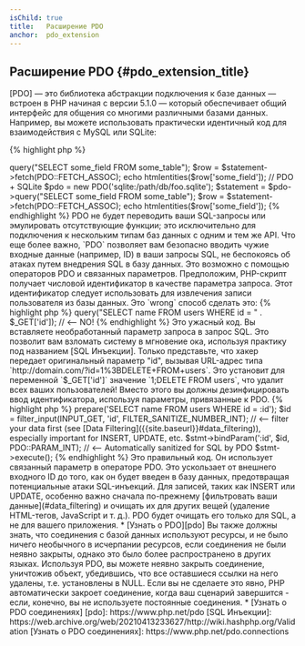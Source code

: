```yaml
---
isChild: true
title:   Расширение PDO
anchor:  pdo_extension
---
```


## Расширение PDO {#pdo_extension_title}

[PDO] — это библиотека абстракции подключения к базе данных &mdash; встроен в PHP начиная с версии 5.1.0 &mdash; который
обеспечивает общий интерфейс для общения со многими различными базами данных. Например, вы можете использовать практически
идентичный код для взаимодействия с MySQL или SQLite:

{% highlight php %}
<?php
// PDO + MySQL
$pdo = new PDO('mysql:host=example.com;dbname=database', 'user', 'password');
$statement = $pdo->query("SELECT some_field FROM some_table");
$row = $statement->fetch(PDO::FETCH_ASSOC);
echo htmlentities($row['some_field']);

// PDO + SQLite
$pdo = new PDO('sqlite:/path/db/foo.sqlite');
$statement = $pdo->query("SELECT some_field FROM some_table");
$row = $statement->fetch(PDO::FETCH_ASSOC);
echo htmlentities($row['some_field']);
{% endhighlight %}

PDO не будет переводить ваши SQL-запросы или эмулировать отсутствующие функции; это исключительно для подключения к
нескольким типам баз данных с одним и тем же API.

Что еще более важно, `PDO` позволяет вам безопасно вводить чужие входные данные (например, ID) в ваши запросы SQL, не
беспокоясь об атаках путем внедрения SQL в базу данных. Это возможно с помощью операторов PDO и связанных параметров.

Предположим, PHP-скрипт получает числовой идентификатор в качестве параметра запроса. Этот идентификатор следует
использовать для извлечения записи пользователя из базы данных. Это `wrong` способ сделать это:

{% highlight php %}
<?php
$pdo = new PDO('sqlite:/path/db/users.db');
$pdo->query("SELECT name FROM users WHERE id = " . $_GET['id']); // <-- NO!
{% endhighlight %}

Это ужасный код. Вы вставляете необработанный параметр запроса в запрос SQL. Это позволит вам взломать систему в мгновение
ока, используя практику под названием [SQL Инъекции]. Только представьте, что хакер передает оригинальный параметр "id",
вызывая URL-адрес типа `http://domain.com/?id=1%3BDELETE+FROM+users`. Это установит для переменной `$_GET['id']` значение
`1;DELETE FROM users`, что удалит всех ваших пользователей! Вместо этого вы должны дезинфицировать ввод идентификатора,
используя параметры, привязанные к PDO.

{% highlight php %}
<?php
$pdo = new PDO('sqlite:/path/db/users.db');
$stmt = $pdo->prepare('SELECT name FROM users WHERE id = :id');
$id = filter_input(INPUT_GET, 'id', FILTER_SANITIZE_NUMBER_INT); // <-- filter your data first
(see [Data Filtering]({{site.baseurl}}#data_filtering)), especially important for INSERT, UPDATE, etc.
$stmt->bindParam(':id', $id, PDO::PARAM_INT); // <-- Automatically sanitized for SQL by PDO
$stmt->execute();
{% endhighlight %}

Это правильный код. Он использует связанный параметр в операторе PDO. Это ускользает от внешнего входного ID до того,
как он будет введен в базу данных, предотвращая потенциальные атаки SQL-инъекций.

Для записей, таких как INSERT или UPDATE, особенно важно сначала по-прежнему [фильтровать ваши данные](#data_filtering)
и очищать их для других вещей (удаление HTML-тегов, JavaScript и т. д.). PDO будет очищать его только для SQL, а не для
вашего приложения.

* [Узнать о PDO][pdo]

Вы также должны знать, что соединения с базой данных используют ресурсы, и не было ничего необычного в исчерпании ресурсов,
если соединения не были неявно закрыты, однако это было более распространено в других языках. Используя PDO, вы можете
неявно закрыть соединение, уничтожив объект, убедившись, что все оставшиеся ссылки на него удалены, т.е. установлены в
NULL. Если вы не сделаете это явно, PHP автоматически закроет соединение, когда ваш сценарий завершится - если, конечно,
вы не используете постоянные соединения.

* [Узнать о PDO соединениях]

[pdo]: https://www.php.net/pdo
[SQL Инъекции]: https://web.archive.org/web/20210413233627/http://wiki.hashphp.org/Validation
[Узнать о PDO соединениях]: https://www.php.net/pdo.connections

